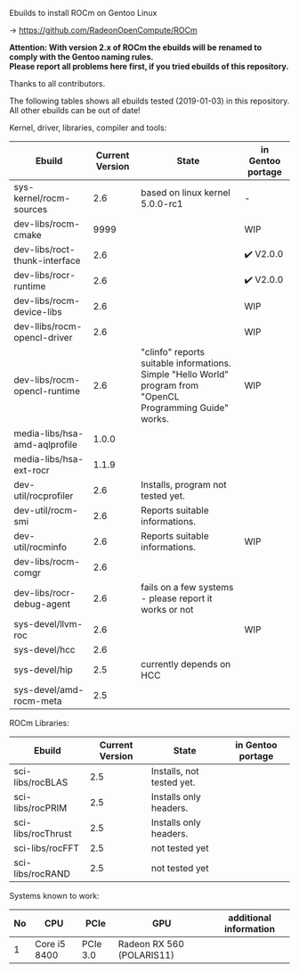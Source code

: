 Ebuilds to install ROCm on Gentoo Linux

-> https://github.com/RadeonOpenCompute/ROCm

**Attention: With version 2.x of ROCm the ebuilds will be renamed to comply with the Gentoo naming rules.**<br>
**Please report all problems here first, if you tried ebuilds of this repository.**

Thanks to all contributors.

The following tables shows all ebuilds tested (2019-01-03) in this repository. <br>
All other ebuilds can be out of date!

Kernel, driver, libraries, compiler and tools:

|Ebuild|Current Version|State|in Gentoo portage|
|---|---|---|---|
|sys-kernel/rocm-sources| 2.6 | based on linux kernel 5.0.0-rc1 | - |
|dev-libs/rocm-cmake|9999| | WIP |
|dev-libs/roct-thunk-interface| 2.6 |  | :heavy_check_mark: V2.0.0 |
|dev-libs/rocr-runtime| 2.6 | | :heavy_check_mark: V2.0.0 |
|dev-libs/rocm-device-libs | 2.6 | | WIP |
|dev-llibs/rocm-opencl-driver | 2.6 | | WIP |
|dev-libs/rocm-opencl-runtime| 2.6 | "clinfo" reports suitable informations.<br> Simple "Hello World" program from "OpenCL Programming Guide" works. | WIP |
|media-libs/hsa-amd-aqlprofile| 1.0.0 | | |
|media-libs/hsa-ext-rocr| 1.1.9 | ||
|dev-util/rocprofiler| 2.6 | Installs, program not tested yet. ||
|dev-util/rocm-smi| 2.6 | Reports suitable informations. | |
|dev-util/rocminfo| 2.6 | Reports suitable informations. | WIP |
|dev-libs/rocm-comgr| 2.6 | | |
|dev-libs/rocr-debug-agent | 2.6 | fails on a few systems - please report it works or not | |
|sys-devel/llvm-roc | 2.6 | | WIP |
|sys-devel/hcc| 2.6 |  | |
|sys-devel/hip| 2.5 | currently depends on HCC | |
|sys-devel/amd-rocm-meta| 2.5 | | |


ROCm Libraries:

|Ebuild|Current Version|State|in Gentoo portage|
|---|---|---|---|
|sci-libs/rocBLAS| 2.5 | Installs, not tested yet. |  |
|sci-libs/rocPRIM| 2.5 | Installs only headers. | |
|sci-libs/rocThrust| 2.5 | Installs only headers. | |
|sci-libs/rocFFT| 2.5 | not tested yet | |
|sci-libs/rocRAND| 2.5 | not tested yet | | 


Systems known to work:

| No | CPU | PCIe |  GPU | additional information |
|---|---|---|---|---|
| 1 | Core i5 8400 | PCIe 3.0 | Radeon RX 560 (POLARIS11) | |
